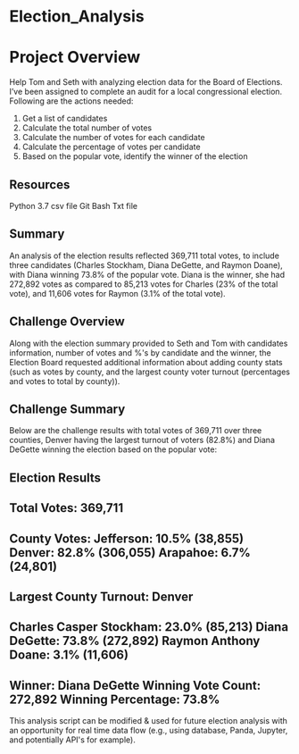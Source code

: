 # Election_Analysis
# Project Overview
Help Tom and Seth with analyzing election data for the Board of Elections.  I’ve been assigned to complete an audit for a local congressional election.  Following are the actions needed:
1.	Get a list of candidates
2.	Calculate the total number of votes
3.	Calculate the number of votes for each candidate
4.	Calculate the percentage of votes per candidate 
5.	Based on the popular vote, identify the winner of the election   
## Resources 
Python 3.7
csv file
Git Bash
Txt file

## Summary

An analysis of the election results reflected 369,711 total votes, to include three candidates (Charles Stockham, Diana DeGette, and Raymon Doane), with Diana winning 73.8% of the popular vote.  Diana is the winner, she had 272,892 votes as compared to 85,213 votes for Charles (23% of the total vote), and 11,606 votes for Raymon (3.1% of the total vote).  

## Challenge Overview
Along with the election summary provided to Seth and Tom with candidates information, number of votes and %'s by candidate and the winner, the Election Board requested additional information about adding county stats (such as votes by county, and the largest county voter turnout (percentages and votes to total by county)).

## Challenge Summary
Below are the challenge results with total votes of 369,711 over three counties, Denver having the largest turnout of voters (82.8%) and Diana DeGette winning the election based on the popular vote:

Election Results
-------------------------
Total Votes: 369,711
-------------------------

County Votes:
Jefferson: 10.5% (38,855)
Denver: 82.8% (306,055)
Arapahoe: 6.7% (24,801)
------------------------------
Largest County Turnout: Denver
------------------------------
Charles Casper Stockham: 23.0% (85,213)
Diana DeGette: 73.8% (272,892)
Raymon Anthony Doane: 3.1% (11,606)
-------------------------
Winner: Diana DeGette
Winning Vote Count: 272,892
Winning Percentage: 73.8%
-------------------------
This analysis script can be modified & used for future election analysis with an opportunity for real time data flow (e.g., using database, Panda, Jupyter, and potentially API's for example).  
